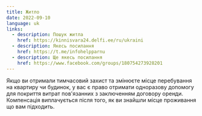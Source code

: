 ```yaml
---
title: Житло
date: 2022-09-10
language: uk
links:
  - description: Пошук житла
    href: https://kinnisvara24.delfi.ee/ru/ukraini 
  - description: Якесь посилання
    href: https://t.me/infohelpparnu
  - description: Ще якесь посилання
    href: https://www.facebook.com/groups/180754273928201
---
```


Якщо ви отримали тимчасовий захист та змінюєте місце перебування на квартиру чи будинок, у вас є право отримати одноразову допомогу для покриття витрат пов'язанних з заключенням договору оренди. Компенсація виплачується після того, як ви знайшли місце проживання що вам підходить. 

